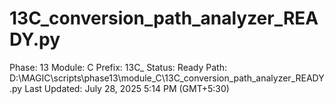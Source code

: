# 13C_conversion_path_analyzer_READY.py

Phase: 13
Module: C
Prefix: 13C_
Status: Ready
Path: D:\MAGIC\scripts\phase13\module_C\13C_conversion_path_analyzer_READY.py
Last Updated: July 28, 2025 5:14 PM (GMT+5:30)